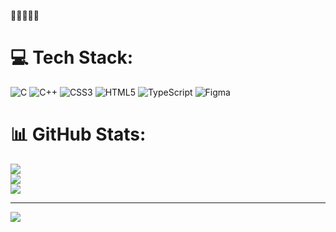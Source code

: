 🧩🧩🧩🧩🧩


# 💻 Tech Stack:
![C](https://img.shields.io/badge/c-%2300599C.svg?style=for-the-badge&logo=c&logoColor=white) ![C++](https://img.shields.io/badge/c++-%2300599C.svg?style=for-the-badge&logo=c%2B%2B&logoColor=white) ![CSS3](https://img.shields.io/badge/css3-%231572B6.svg?style=for-the-badge&logo=css3&logoColor=white) ![HTML5](https://img.shields.io/badge/html5-%23E34F26.svg?style=for-the-badge&logo=html5&logoColor=white) ![TypeScript](https://img.shields.io/badge/typescript-%23007ACC.svg?style=for-the-badge&logo=typescript&logoColor=white) 	![Figma](https://img.shields.io/badge/figma-%23F24E1E.svg?style=for-the-badge&logo=figma&logoColor=white) 
# 📊 GitHub Stats:
![](https://github-readme-stats.vercel.app/api?username=Jaovp&theme=blue-green&hide_border=false&include_all_commits=true&count_private=false)<br/>
![](https://github-readme-streak-stats.herokuapp.com/?user=Jaovp&theme=blue-green&hide_border=false)<br/>
![](https://github-readme-stats.vercel.app/api/top-langs/?username=Jaovp&theme=blue-green&hide_border=false&include_all_commits=true&count_private=false&layout=compact)

---
[![](https://visitcount.itsvg.in/api?id=Jaovp&icon=8&color=1)](https://visitcount.itsvg.in)

<!-- Proudly created with GPRM ( https://gprm.itsvg.in ) -->
